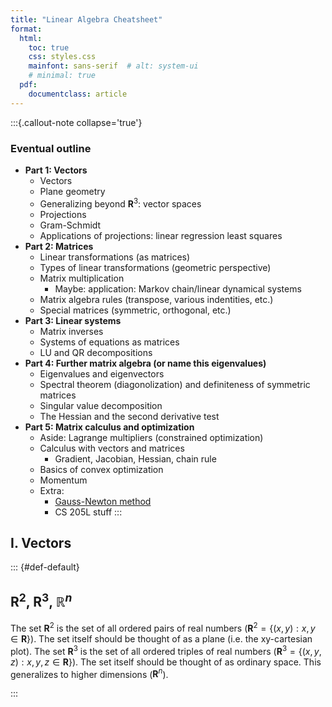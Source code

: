 ```yaml
---
title: "Linear Algebra Cheatsheet"
format:
  html:
    toc: true
    css: styles.css
    mainfont: sans-serif  # alt: system-ui 
    # minimal: true
  pdf: 
    documentclass: article
---
```


 
:::{.callout-note collapse='true'}

### Eventual outline 

- **Part 1: Vectors** 
	- Vectors 
	- Plane geometry 
	- Generalizing beyond $\mathbf{R}^3$: vector spaces 
	- Projections 
	- Gram-Schmidt 
	- Applications of projections: linear regression least squares  
- **Part 2: Matrices** 
	- Linear transformations (as matrices)
	- Types of linear transformations (geometric perspective) 
	- Matrix multiplication 
		- Maybe: application: Markov chain/linear dynamical systems 
	- Matrix algebra rules (transpose, various indentities, etc.)
	- Special matrices (symmetric, orthogonal, etc.) 
- **Part 3: Linear systems** 
	- Matrix inverses 
	- Systems of equations as matrices 
	- LU and QR decompositions 
- **Part 4: Further matrix algebra (or name this eigenvalues)** 
	- Eigenvalues and eigenvectors 
	- Spectral theorem (diagonolization) and definiteness of symmetric matrices 
	- Singular value decomposition 
	- The Hessian and the second derivative test 
- **Part 5: Matrix calculus and optimization** 
	- Aside: Lagrange multipliers (constrained optimization) 
	- Calculus with vectors and matrices 
		- Gradient, Jacobian, Hessian, chain rule   
	- Basics of convex optimization 
	- Momentum 
	- Extra: 
		- [Gauss-Newton method](http://ee263.stanford.edu/lectures/gauss_newton.pdf)
		- CS 205L stuff 
:::
 


## I. Vectors 
 
::: {#def-default}

## $\mathbf{R}^2$, $\mathbf{R}^3$, $\mathbb{R}^n$

The set $\mathbf{R}^2$ is the set of all ordered pairs of real numbers ($\mathbf{R}^2=\{(x, y): x, y \in \mathbf{R}\}$). The set itself should be thought of as a plane (i.e. the xy-cartesian plot). The set $\mathbf{R}^3$ is the set of all ordered triples of real numbers ($\mathbf{R}^3=\{(x, y, z): x, y, z \in \mathbf{R}\}$). The set itself should be thought of as ordinary space. This generalizes to higher dimensions ($\mathbf{R}^n$). 

:::